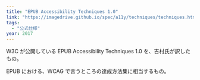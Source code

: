 ```yaml
---
title: "EPUB Accessibility Techniques 1.0"
link: "https://imagedrive.github.io/spec/a11y/techniques/techniques.html"
tags:
  - "公式仕様"
year: 2017
---
```


W3C が公開している EPUB Accessibility Techniques 1.0 を、吉村氏が訳したもの。

EPUB における、WCAG で言うところの達成方法集に相当するもの。
